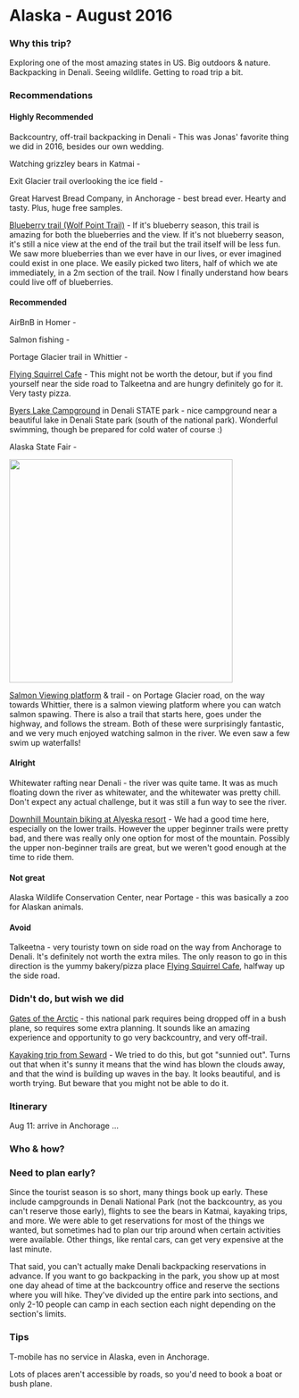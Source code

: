 
# Alaska - August 2016

### Why this trip?
Exploring one of the most amazing states in US. Big outdoors & nature. Backpacking in Denali. Seeing wildlife. Getting to road trip a bit. 

### Recommendations

#### Highly Recommended
Backcountry, off-trail backpacking in Denali - This was Jonas' favorite thing we did in 2016, besides our own wedding. 

Watching grizzley bears in Katmai - 

Exit Glacier trail overlooking the ice field - 

Great Harvest Bread Company, in Anchorage - best bread ever. Hearty and tasty. Plus, huge free samples. 

[Blueberry trail (Wolf Point Trail)](http://www.bluesberryinn.com/index.php/trail-maps) - If it's blueberry season, this trail is amazing for both the blueberries and the view. If it's not blueberry season, it's still a nice view at the end of the trail but the trail itself will be less fun. We saw more blueberries than we ever have in our lives, or ever imagined could exist in one place. We easily picked two liters, half of which we ate immediately, in a 2m section of the trail. Now I finally understand how bears could live off of blueberries. 

#### Recommended
AirBnB in Homer - 

Salmon fishing - 

Portage Glacier trail in Whittier - 

[Flying Squirrel Cafe] - This might not be worth the detour, but if you find yourself near the side road to Talkeetna and are hungry definitely go for it. Very tasty pizza. 

[Byers Lake Campground] in Denali STATE park - nice campground near a beautiful lake in Denali State park (south of the national park). Wonderful swimming, though be prepared for cold water of course :)

Alaska State Fair - 

<img src="https://scontent-ord1-1.cdninstagram.com/t51.2885-15/e35/14026494_1742782105971127_1445213602_n.jpg?ig_cache_key=MTMxOTM5NzUwMDYyODczOTI0Mw%3D%3D.2" width="400">

[Salmon Viewing platform](http://www.alaska.org/detail/williwaw-fish-viewing-platform#photos) & trail - on Portage Glacier road, on the way towards Whittier, there is a salmon viewing platform where you can watch salmon spawing. There is also a trail that starts here, goes under the highway, and follows the stream. Both of these were surprisingly fantastic, and we very much enjoyed watching salmon in the river. We even saw a few swim up waterfalls!

#### Alright
Whitewater rafting near Denali - the river was quite tame. It was as much floating down the river as whitewater, and the whitewater was pretty chill. Don't expect any actual challenge, but it was still a fun way to see the river. 

[Downhill Mountain biking at Alyeska resort](http://www.alyeskaresort.com/mountain/downhill-mountain-biking) - We had a good time here, especially on the lower trails. However the upper beginner trails were pretty bad, and there was really only one option for most of the mountain. Possibly the upper non-beginner trails are great, but we weren't good enough at the time to ride them. 

#### Not great
Alaska Wildlife Conservation Center, near Portage - this was basically a zoo for Alaskan animals.

#### Avoid
Talkeetna - very touristy town on side road on the way from Anchorage to Denali. It's definitely not worth the extra miles. The only reason to go in this direction is the yummy bakery/pizza place [Flying Squirrel Cafe], halfway up the side road.  

### Didn't do, but wish we did
[Gates of the Arctic] - this national park requires being dropped off in a bush plane, so requires some extra planning. It sounds like an amazing experience and opportunity to go very backcountry, and very off-trail. 

[Kayaking trip from Seward] - We tried to do this, but got "sunnied out". Turns out that when it's sunny it means that the wind has blown the clouds away, and that the wind is building up waves in the bay. It looks beautiful, and is worth trying. But beware that you might not be able to do it. 

### Itinerary
Aug 11: arrive in Anchorage
...

### Who & how?


### Need to plan early? 
Since the tourist season is so short, many things book up early. These include campgrounds in Denali National Park (not the backcountry, as you can't reserve those early), flights to see the bears in Katmai, kayaking trips, and more. We were able to get reservations for most of the things we wanted, but sometimes had to plan our trip around when certain activities were available. Other things, like rental cars, can get very expensive at the last minute. 

That said, you can't actually make Denali backpacking reservations in advance. If you want to go backpacking in the park, you show up at most one day ahead of time at the backcountry office and reserve the sections where you will hike. They've divided up the entire park into sections, and only 2-10 people can camp in each section each night depending on the section's limits. 

### Tips
T-mobile has no service in Alaska, even in Anchorage. 

Lots of places aren't accessible by roads, so you'd need to book a boat or bush plane. 

[//]: # (These are reference links used in the body of this note and get stripped out when the markdown processor does its job. There is no need to format nicely because it shouldn't be seen. Thanks SO - http://stackoverflow.com/questions/4823468/store-comments-in-markdown-syntax)

   [Gates of the Arctic]: <https://www.nps.gov/gaar/index.htm>
   [Kayaking trip from Seward]: <>
   [Flying Squirrel Cafe]: <http://www.flyingsquirrelcafe.com/>
   [Byers Lake Campground]: <http://dnr.alaska.gov/parks/aspunits/matsu/byerslkcamp.htm>
   

